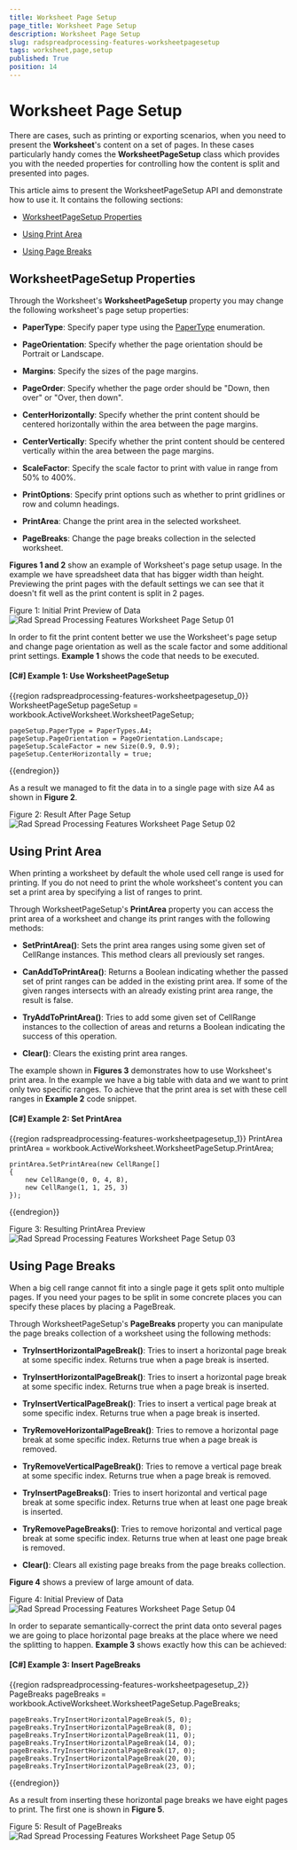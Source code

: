```yaml
---
title: Worksheet Page Setup
page_title: Worksheet Page Setup
description: Worksheet Page Setup
slug: radspreadprocessing-features-worksheetpagesetup
tags: worksheet,page,setup
published: True
position: 14
---
```


# Worksheet Page Setup



There are cases, such as printing or exporting scenarios, when you need to present the __Worksheet__'s content on a set of pages. In these cases particularly handy comes the __WorksheetPageSetup__ class which provides you with the needed properties for controlling how the content is split and presented into pages.
      

This article aims to present the WorksheetPageSetup API and demonstrate how to use it. It contains the following sections:
      

* [WorksheetPageSetup Properties](#worksheetpagesetup-properties)

* [Using Print Area](#using-print-area)

* [Using Page Breaks](#using-page-breaks)

## WorksheetPageSetup Properties

Through the Worksheet's __WorksheetPageSetup__ property you may change the following worksheet's page setup properties:
        

* __PaperType__: Specify paper type using the [PaperType](http://www.telerik.com/help/wpf/t_telerik_windows_documents_model_papertypes.html)
              enumeration.
            

* __PageOrientation__: Specify whether the page orientation should be Portrait or Landscape.
            

* __Margins__: Specify the sizes of the page margins.
            

* __PageOrder__: Specify whether the page order should be "Down, then over" or "Over, then down".
            

* __CenterHorizontally__: Specify whether the print content should be centered horizontally within the area between the page margins.
            

* __CenterVertically__: Specify whether the print content should be centered vertically within the area between the page margins.
            

* __ScaleFactor__: Specify the scale factor to print with value in range from 50% to 400%.
            

* __PrintOptions__: Specify print options such as whether to print gridlines or row and column headings.
            

* __PrintArea__: Change the print area in the selected worksheet.
            

* __PageBreaks__: Change the page breaks collection in the selected worksheet.
            

__Figures 1 and 2__ show an example of Worksheet's page setup usage. In the example we have spreadsheet data that has bigger width than height. Previewing the print pages with the default settings we can see that it doesn't fit well as the print content is split in 2 pages.
        

Figure 1: Initial Print Preview of Data
![Rad Spread Processing Features Worksheet Page Setup 01](images/RadSpreadProcessing_Features_WorksheetPageSetup_01.png)

In order to fit the print content better we use the Worksheet's page setup and change page orientation as well as the scale factor and some additional print settings. __Example 1__ shows the code that needs to be executed.
        

#### __[C#] Example 1: Use WorksheetPageSetup__

{{region radspreadprocessing-features-worksheetpagesetup_0}}
    WorksheetPageSetup pageSetup = workbook.ActiveWorksheet.WorksheetPageSetup;

    pageSetup.PaperType = PaperTypes.A4;
    pageSetup.PageOrientation = PageOrientation.Landscape;
    pageSetup.ScaleFactor = new Size(0.9, 0.9);
    pageSetup.CenterHorizontally = true;
{{endregion}}



As a result we managed to fit the data in to a single page with size A4 as shown in __Figure 2__.
        

Figure 2: Result After Page Setup
![Rad Spread Processing Features Worksheet Page Setup 02](images/RadSpreadProcessing_Features_WorksheetPageSetup_02.png)

## Using Print Area

When printing a worksheet by default the whole used cell range is used for printing. If you do not need to print the whole worksheet's content you can set a print area by specifying a list of ranges to print.
        

Through WorksheetPageSetup's __PrintArea__ property you can access the print area of a worksheet and change its print ranges with the following methods:
        

* __SetPrintArea()__: Sets the print area ranges using some given set of CellRange instances. This method clears all previously set ranges.
            

* __CanAddToPrintArea()__: Returns a Boolean indicating whether the passed set of print ranges can be added in the existing print area. If some of the given ranges intersects with an already existing print area range, the result is false.
            

* __TryAddToPrintArea()__: Tries to add some given set of CellRange instances to the collection of areas and returns a Boolean indicating the success of this operation.
            

* __Clear()__: Clears the existing print area ranges.
            

The example shown in __Figures 3__ demonstrates how to use Worksheet's print area. In the example we have a big table with data and we want to print only two specific ranges. To achieve that the print area is set with these cell ranges in __Example 2__ code snippet.
        

#### __[C#] Example 2: Set PrintArea__

{{region radspreadprocessing-features-worksheetpagesetup_1}}
    PrintArea printArea = workbook.ActiveWorksheet.WorksheetPageSetup.PrintArea;

    printArea.SetPrintArea(new CellRange[]
    {
        new CellRange(0, 0, 4, 8),
        new CellRange(1, 1, 25, 3)
    });
{{endregion}}



Figure 3: Resulting PrintArea Preview
![Rad Spread Processing Features Worksheet Page Setup 03](images/RadSpreadProcessing_Features_WorksheetPageSetup_03.png)

## Using Page Breaks

When a big cell range cannot fit into a single page it gets split onto multiple pages. If you need your pages to be split in some concrete places you can specify these places by placing a PageBreak.
        

Through WorksheetPageSetup's __PageBreaks__ property you can manipulate the page breaks collection of a worksheet using the following methods:
        

* __TryInsertHorizontalPageBreak()__: Tries to insert a horizontal page break at some specific index. Returns true when a page break is inserted.
            

* __TryInsertHorizontalPageBreak()__: Tries to insert a horizontal page break at some specific index. Returns true when a page break is inserted.
            

* __TryInsertVerticalPageBreak()__: Tries to insert a vertical page break at some specific index. Returns true when a page break is inserted.
            

* __TryRemoveHorizontalPageBreak()__: Tries to remove a horizontal page break at some specific index. Returns true when a page break is removed.
            

* __TryRemoveVerticalPageBreak()__: Tries to remove a vertical page break at some specific index. Returns true when a page break is removed.
            

* __TryInsertPageBreaks()__: Tries to insert horizontal and vertical page break at some specific index. Returns true when at least one page break is inserted.
            

* __TryRemovePageBreaks()__: Tries to remove horizontal and vertical page break at some specific index. Returns true when at least one page break is removed.
            

* __Clear()__: Clears all existing page breaks from the page breaks collection.
            

__Figure 4__ shows a preview of large amount of data.
        

Figure 4: Initial Preview of Data
![Rad Spread Processing Features Worksheet Page Setup 04](images/RadSpreadProcessing_Features_WorksheetPageSetup_04.png)

In order to separate semantically-correct the print data onto several pages we are going to place horizontal page breaks at the place where we need the splitting to happen. __Example 3__ shows exactly how this can be achieved:
        

#### __[C#] Example 3: Insert PageBreaks__

{{region radspreadprocessing-features-worksheetpagesetup_2}}
    PageBreaks pageBreaks = workbook.ActiveWorksheet.WorksheetPageSetup.PageBreaks;

    pageBreaks.TryInsertHorizontalPageBreak(5, 0);
    pageBreaks.TryInsertHorizontalPageBreak(8, 0);
    pageBreaks.TryInsertHorizontalPageBreak(11, 0);
    pageBreaks.TryInsertHorizontalPageBreak(14, 0);
    pageBreaks.TryInsertHorizontalPageBreak(17, 0);
    pageBreaks.TryInsertHorizontalPageBreak(20, 0);
    pageBreaks.TryInsertHorizontalPageBreak(23, 0);
{{endregion}}



As a result from inserting these horizontal page breaks we have eight pages to print. The first one is shown in __Figure 5__.
        

Figure 5: Result of PageBreaks
![Rad Spread Processing Features Worksheet Page Setup 05](images/RadSpreadProcessing_Features_WorksheetPageSetup_05.png)
